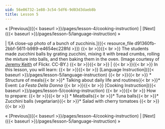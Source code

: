 ```yaml
---
uid: 56e06732-1e88-3c54-5df6-9d03d3daeb8b
title: Lesson 5
---
```


« [Previous]({{< baseurl >}}/pages/lesson-4/cooking-instruction) | [Next]({{< baseurl >}}/pages/lesson-5/language-instruction) »

| ![A close-up photo of a bunch of zucchinis.]({{< resource_file d91360fb-2bbf-5611-b989-e4654ec228fd >}})   {{< br >}}{{< br >}} The students made zucchini balls by grating zucchini, mixing it with bread crumbs, rolling the mixture into balls, and then baking them in the oven. (Image courtesy of [Jeremy Keith](http://www.flickr.com/photos/74105777@N00/3817108671/in/photolist-6PiFqt-6PnNDG-6Pyro8-6PKxLh-6PRo9C-6RbjuN-6STKjM-6SXGQS-6V3vGF-6VmSYD-72nYff-72PXPR-773HFF-77eZPH-77JDDd-79WRxd-79WRG5-7a9j4w-7jAGbH-7t4Bfs-7ugvQN-e6NX18-e7aD69-8Ldgdy-bpGz4X-8wdoJ5-9R4v42-9diDWC-a4zmK9-a4zpAu-amju5j-cf5QS3-9dbfQk-aNLWKZ-aNLXvX-7LvryL-8NyUaq-9cKidD-7Gvs8J-8EgCVh-9BhizJ-9BhiAJ-8b1bnm-7XzRHT-bpGyED-bVAQmT-7W7nGA-an1Gpd-aoCiFK-bpGzon-agVNjQ) of Flickr. CC-BY.) {{< br >}}{{< br >}}  |  {{< br >}}{{< br >}} In this lesson, you will learn: {{< br >}}{{< br >}} [Language Instruction]({{< baseurl >}}/pages/lesson-5/language-instruction) {{< br >}}{{< br >}} *   Structure of meals{{< br >}}*   Talking about daily life and routines{{< br >}}*   Event: _La Festa Della Donna_ {{< br >}}{{< br >}} [Cooking Instruction]({{< baseurl >}}/pages/lesson-5/cooking-instruction) {{< br >}}{{< br >}} How to prepare: {{< br >}}{{< br >}} *   Meatballs{{< br >}}*   Tuna balls{{< br >}}*   Zucchini balls (vegetarian){{< br >}}*   Salad with cherry tomatoes {{< br >}}{{< br >}}  

« [Previous]({{< baseurl >}}/pages/lesson-4/cooking-instruction) | [Next]({{< baseurl >}}/pages/lesson-5/language-instruction) »